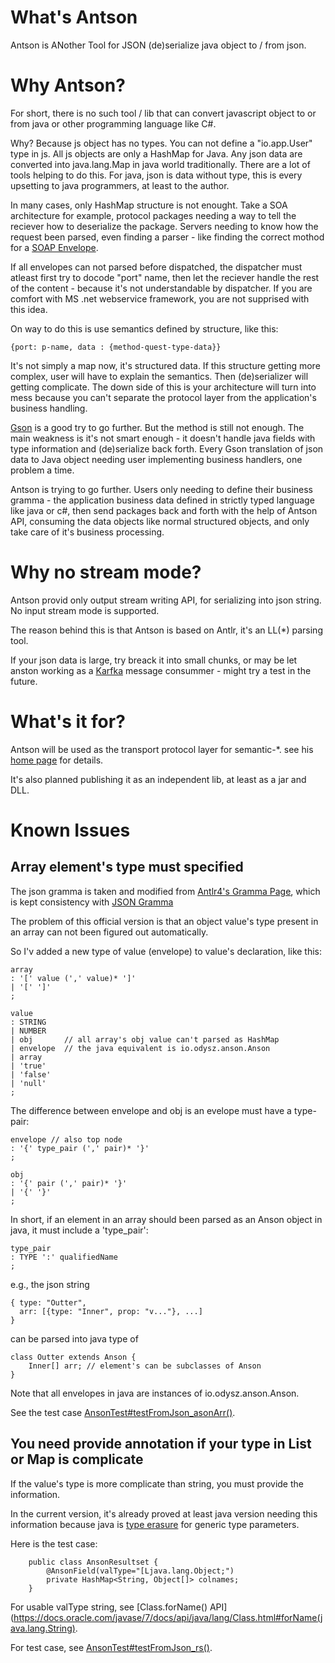 # What's Antson

Antson is ANother Tool for JSON (de)serialize java object to / from json.

# Why Antson?

For short, there is no such tool / lib that can convert javascript object to or
from java or other programming language like C#.

Why? Because js object has no types. You can not define a "io.app.User" type in
js. All js objects are only a HashMap for Java. Any json data are converted into
java.lang.Map in java world traditionally. There are a lot of tools helping to do
this. For java, json is data without type, this is every upsetting to java programmers,
at least to the author.

In many cases, only HashMap structure is not enought. Take a SOA architecture for example,
protocol packages needing a way to tell the reciever how to deserialize the package.
Servers needing to know how the request been parsed, even finding a parser - like finding the
correct mothod for a [SOAP Envelope](https://en.wikipedia.org/wiki/SOAP#Example_message_(encapsulated_in_HTTP)).

If all envelopes can not parsed before dispatched, the dispatcher must atleast first try to docode "port" name,
then let the reciever handle the rest of the content - because it's not understandable by dispatcher.
If you are comfort with MS .net webservice framework, you are not supprised with this idea.

On way to do this is use semantics defined by structure, like this:

    {port: p-name, data : {method-quest-type-data}}

It's not simply a map now, it's structured data. If this structure getting more complex,
user will have to explain the semantics. Then (de)serializer will getting complicate.
The down side of this is your architecture will turn into mess because you can't separate the
protocol layer from the application's business handling.

[Gson](https://github.com/google/gson) is a good try to go further. But the
method is still not enough. The main weakness is it's not smart enough - it doesn't
handle java fields with type information and (de)serialize back forth. Every Gson translation
of json data to Java object needing user implementing business handlers, one problem a time.

Antson is trying to go further. Users only needing to define their business gramma -
the application business data defined in strictly typed language like java or c#,
then send packages back and forth with the help of Antson API, consuming the data
objects like normal structured objects, and only take care of it's business processing.

# Why no stream mode?

Antson provid only output stream writing API, for serializing into json string. No input
stream mode is supported.

The reason behind this is that Antson is based on Antlr, it's an LL(\*) parsing tool.

If your json data is large, try breack it into small chunks, or may be let anston working
as a [Karfka](https://kafka.apache.org/intro) message consummer - might try a test in the future.

# What's it for?

Antson will be used as the transport protocol layer for semantic-\*. see his
[home page](https://odys-z.github.io) for details.

It's also planned publishing it as an independent lib, at least as a jar and DLL.

# Known Issues

## Array element's type must specified

The json gramma is taken and modified from [Antlr4's Gramma Page](https://github.com/antlr/grammars-v4/blob/master/json/JSON.g4), which is kept consistency with [JSON Gramma](https://www.json.org/)

The problem of this official version is that an object value's type present in an array can not been figured out automatically.

So I'v added a new type of value (envelope) to value's declaration, like this:

    array
	: '[' value (',' value)* ']'
	| '[' ']'
	;

    value
	: STRING
	| NUMBER
	| obj		// all array's obj value can't parsed as HashMap
	| envelope	// the java equivalent is io.odysz.anson.Anson
	| array
	| 'true'
	| 'false'
	| 'null'
	;

The difference between envelope and obj is an evelope must have a type-pair:

    envelope // also top node
	: '{' type_pair (',' pair)* '}'
	;

    obj
	: '{' pair (',' pair)* '}'
	| '{' '}'
	;

In short, if an element in an array should been parsed as an Anson object in java, it must include a 'type_pair':

    type_pair
	: TYPE ':' qualifiedName
	;

e.g., the json string

    { type: "Outter",
      arr: [{type: "Inner", prop: "v..."}, ...]
    }

can be parsed into java type of

    class Outter extends Anson {
        Inner[] arr; // element's can be subclasses of Anson
    }

Note that all envelopes in java are instances of io.odysz.anson.Anson.

See the test case [AnsonTest#testFromJson_asonArr()](https://github.com/odys-z/antson/blob/master/antson.java/src/test/java/io/odysz/anson/AnsonTest.java).

## You need provide annotation if your type in List or Map is complicate

If the value's type is more complicate than string, you must provide the information.

In the current version, it's already proved at least java version needing this information
because java is [type erasure](https://docs.oracle.com/javase/tutorial/java/generics/erasure.html)
for generic type parameters.

Here is the test case:

~~~
    public class AnsonResultset {
        @AnsonField(valType="[Ljava.lang.Object;")
        private HashMap<String, Object[]> colnames;
    }
~~~

For usable valType string, see [Class.forName() API](https://docs.oracle.com/javase/7/docs/api/java/lang/Class.html#forName(java.lang.String).

For test case, see [AnsonTest#testFromJson_rs()](https://github.com/odys-z/antson/blob/master/antson.java/src/test/java/io/odysz/anson/AnsonTest.java).
